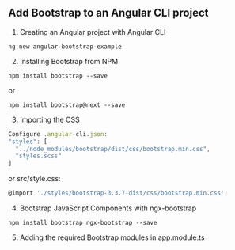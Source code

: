 ## Add Bootstrap to an Angular CLI project

1. Creating an Angular project with Angular CLI

```console
ng new angular-bootstrap-example
```

2. Installing Bootstrap from NPM

```console
npm install bootstrap --save
```
or
```console
npm install bootstrap@next --save
```

3. Importing the CSS
```js
Configure .angular-cli.json:
"styles": [
  "../node_modules/bootstrap/dist/css/bootstrap.min.css",
  "styles.scss"
]
```
or src/style.css:
```js
@import './styles/bootstrap-3.3.7-dist/css/bootstrap.min.css';
```

4. Bootstrap JavaScript Components with ngx-bootstrap
```console
npm install bootstrap ngx-bootstrap --save
```

5. Adding the required Bootstrap modules in app.module.ts
